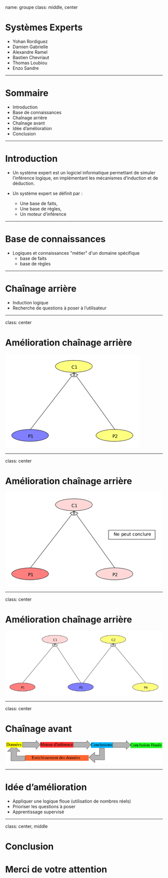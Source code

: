 name: groupe
class: middle, center

# Systèmes Experts

* Yohan Rordiguez
* Damien Gabrielle
* Alexandre Ramel
* Bastien Chevriaut
* Thomas Loubiou
* Enzo Sandre

---

# Sommaire

* Introduction
* Base de connaissances
* Chaînage arrière
* Chaînage avant
* Idée d’amélioration
* Conclusion

---

# Introduction

* Un système expert est un logiciel informatique permettant de simuler l’inférence logique, en implémentant les mécanismes d’induction et de déduction.

* Un système expert se déﬁnit par : 
   * Une base de faits, 
   * Une base de règles, 
   * Un moteur d’inférence

---

# Base de connaissances

* Logiques et connaissances "métier" d'un domaine spécifique
    * base de faits
    * base de règles

---

# Chaînage arrière

* Induction logique
* Recherche de questions à poser à l’utilisateur

---

class: center
# Amélioration chaînage arrière

![image](1.png)

---

class: center
# Amélioration chaînage arrière

![image](2.png)

---

class: center
# Amélioration chaînage arrière

![image](4.png)

---

class: center
# Chaînage avant

![image](5.png)

---

# Idée d’amélioration

* Appliquer une logique floue (utilisation de nombres réels) 
 * Prioriser les questions à poser
* Apprentissage supervisé

---
class: center, middle
# Conclusion

# Merci de votre attention
